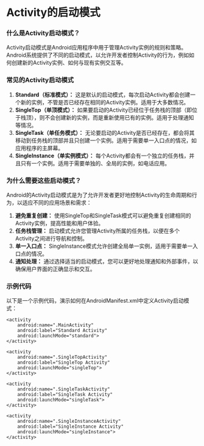 # Activity的启动模式

### 什么是Activity启动模式？

Activity启动模式是Android应用程序中用于管理Activity实例的规则和策略。Android系统提供了不同的启动模式，以允许开发者控制Activity的行为，例如如何创建新的Activity实例、如何与现有实例交互等。

### 常见的Activity启动模式

1. **Standard（标准模式）：** 这是默认的启动模式，每次启动Activity都会创建一个新的实例，不管是否已经存在相同的Activity实例。适用于大多数情况。
2. **SingleTop（单顶模式）：** 如果要启动的Activity已经位于任务栈的顶部（即位于栈顶），则不会创建新的实例，而是重新使用已有的实例。适用于处理通知等情况。
3. **SingleTask（单任务模式）：** 无论要启动的Activity是否已经存在，都会将其移动到任务栈的顶部并且只创建一个实例。适用于需要单一入口点的情况，如应用程序的主屏幕。
4. **SingleInstance（单实例模式）：** 每个Activity都会有一个独立的任务栈，并且只有一个实例。适用于需要单独的、全局的实例，如电话应用。

### 为什么需要这些启动模式？

Android的Activity启动模式是为了允许开发者更好地控制Activity的生命周期和行为，以适应不同的应用场景和需求：

1. **避免重复创建：** 使用SingleTop和SingleTask模式可以避免重复创建相同的Activity实例，提高性能和用户体验。
2. **任务栈管理：** 启动模式允许您管理Activity所属的任务栈，以便在多个Activity之间进行导航和控制。
3. **单一入口点：** SingleInstance模式允许创建全局单一实例，适用于需要单一入口点的情况。
4. **通知处理：** 通过选择适当的启动模式，您可以更好地处理通知和外部事件，以确保用户界面的正确显示和交互。

### 示例代码

以下是一个示例代码，演示如何在AndroidManifest.xml中定义Activity启动模式：

```
<activity
    android:name=".MainActivity"
    android:label="Standard Activity"
    android:launchMode="standard">
</activity>

<activity
    android:name=".SingleTopActivity"
    android:label="SingleTop Activity"
    android:launchMode="singleTop">
</activity>

<activity
    android:name=".SingleTaskActivity"
    android:label="SingleTask Activity"
    android:launchMode="singleTask">
</activity>

<activity
    android:name=".SingleInstanceActivity"
    android:label="SingleInstance Activity"
    android:launchMode="singleInstance">
</activity>
```

